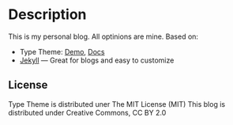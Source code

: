 # Description
This is my personal blog. All optinions are mine.
Based on:
* Type Theme: [Demo](https://rohanchandra.github.io/type-theme/), [Docs](https://rohanchandra.github.io/project/type/)
* [Jekyll](http://jekyllrb.com) — Great for blogs and easy to customize
## License
Type Theme is distributed uner The MIT License (MIT)
This blog is distributed under Creative Commons, CC BY 2.0

